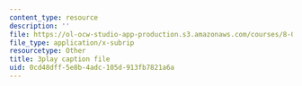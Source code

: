 ```yaml
---
content_type: resource
description: ''
file: https://ol-ocw-studio-app-production.s3.amazonaws.com/courses/8-06-quantum-physics-iii-spring-2018/0cd48dff5e8b4adc105d913fb7821a6a_xHE5uf-S9Iw.srt
file_type: application/x-subrip
resourcetype: Other
title: 3play caption file
uid: 0cd48dff-5e8b-4adc-105d-913fb7821a6a
---
```

